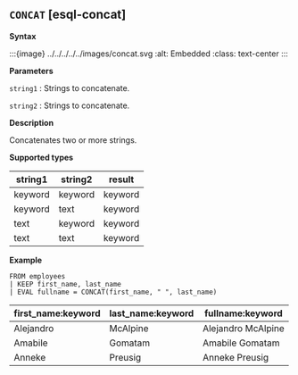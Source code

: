 ## `CONCAT` [esql-concat]

**Syntax**

:::{image} ../../../../../images/concat.svg
:alt: Embedded
:class: text-center
:::

**Parameters**

`string1`
:   Strings to concatenate.

`string2`
:   Strings to concatenate.

**Description**

Concatenates two or more strings.

**Supported types**

| string1 | string2 | result |
| --- | --- | --- |
| keyword | keyword | keyword |
| keyword | text | keyword |
| text | keyword | keyword |
| text | text | keyword |

**Example**

```esql
FROM employees
| KEEP first_name, last_name
| EVAL fullname = CONCAT(first_name, " ", last_name)
```

| first_name:keyword | last_name:keyword | fullname:keyword |
| --- | --- | --- |
| Alejandro | McAlpine | Alejandro McAlpine |
| Amabile | Gomatam | Amabile Gomatam |
| Anneke | Preusig | Anneke Preusig |


